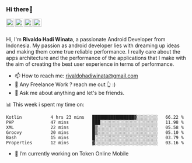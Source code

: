 ### Hi there👋
<a href="https://www.instagram.com/rivaldohadi/">
  <img align="left" alt="Rivaldo's Instagram" width="22px" src="https://raw.githubusercontent.com/hussainweb/hussainweb/main/icons/instagram.png" />
</a>
<a href="https://discord.com/users/Rivaldo_Tjio#7595">
  <img align="left" alt="Rivaldo's Discord" width="22px" src="https://raw.githubusercontent.com/peterthehan/peterthehan/master/assets/discord.svg" />
</a>
<a href="https://twitter.com/rivaldo_hadi">
  <img align="left" alt="Rivaldo Hadi Winata | Twitter" width="22px" src="https://raw.githubusercontent.com/peterthehan/peterthehan/master/assets/twitter.svg" />
</a>
<a href="https://www.linkedin.com/in/rivaldohadiwinata/">
  <img align="left" alt="Rivaldo's LinkedIN" width="22px" src="https://raw.githubusercontent.com/peterthehan/peterthehan/master/assets/linkedin.svg" />
</a>

<br/>
<br/>

Hi, I'm **Rivaldo Hadi Winata**, a passionate Android Developer from Indonesia. 
My passion as android developer lies with dreaming up ideas and making them come true reliable performance. 
I really care about the apps architecture and the performance of the applications that I make with the aim of creating the best user experience in terms of performance.

- 📫 How to reach me: [rivaldohadiwinata@gmail.com](mailto:rivaldohadiwinata@gmail.com)
- 💼 Any Freelance Work ? reach me out 👆 :)
- 💬 Ask me about anything and let's be friends.

📊 This week i spent my time on:


<!--START_SECTION:waka-->

```text
Kotlin           4 hrs 23 mins   ████████████████▓░░░░░░░░   66.22 %
PHP              47 mins         ███░░░░░░░░░░░░░░░░░░░░░░   11.98 %
XML              22 mins         █▒░░░░░░░░░░░░░░░░░░░░░░░   05.58 %
Groovy           20 mins         █▒░░░░░░░░░░░░░░░░░░░░░░░   05.10 %
Bash             15 mins         █░░░░░░░░░░░░░░░░░░░░░░░░   03.79 %
Properties       12 mins         ▓░░░░░░░░░░░░░░░░░░░░░░░░   03.16 %
```

<!--END_SECTION:waka-->


- 🔭 I’m currently working on Token Online Mobile

<!--
**rivaldotjioe/rivaldotjioe** is a ✨ _special_ ✨ repository because its `README.md` (this file) appears on your GitHub profile.

Here are some ideas to get you started:

- 🔭 I’m currently working on ...
- 🌱 I’m currently learning ...
- 👯 I’m looking to collaborate on ...
- 🤔 I’m looking for help with ...
- 💬 Ask me about ...
- 📫 How to reach me: ...
- 😄 Pronouns: ...
- ⚡ Fun fact: ...
-->
